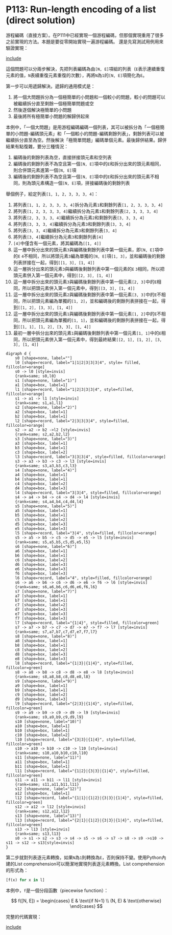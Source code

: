 # P113: Run-length encoding of a list (direct solution)

游程編碼（直接方案）。在P111中已經實現一個游程編碼，但那個實現重用了很多之前實現的方法。本題是要從零開始實現一遍游程編碼。
還是先寫測試用例用來驗證實現：

[include](../../../tests/lists/p113_test.py)

這個問題可以分兩步解決，先把列表編碼為由`[N, E]`項組的列表（`E`表示連續重復元素的值，`N`表續重復元素重復的次數），再將`N`為`1`的`[N, E]`項簡化為`E`。

第一步可以用遞歸解決。遞歸的通用模式是：

1. 將一個大問題拆分為一個極簡單的小問題和一個較小的問題，較小的問題可以被繼續拆分直至剩餘一個極簡單問題或空
2. 然後逐個解決極簡單的小問題
3. 最後將所有極簡單小問題的解歸併起來

本例中，「一個大問題」是用游程編碼編碼一個列表，其可以被拆分為「一個極簡單的小問題-編碼頭元素」和「一個較小的問題-編碼剩餘列表」，剩餘列表可以被繼續拆分直至為空。然後解決「極簡單問題」編碼單個元素。最後歸併結果。歸併結果有點復雜，要分三種情況：

1. 編碼後的剩餘列表為空，直接拼接頭元素和空列表
2. 編碼後的剩餘列表不為空且第一個`[N, E]`項中的`E`和拆分出來的頭元素相同，則合併頭元素進第一個`[N, E]`項
3. 編碼後的剩餘列表不為空且第一個`[N, E]`項中的`E`和拆分出來的頭元素不相同，則為頭元素構造一個`[N, E]`項，拼接編碼後的剩餘列表

舉個例子，給定列表`[1, 1, 2, 3, 3, 3, 4]`：

1. 將列表`[1, 1, 2, 3, 3, 3, 4]`拆分為元素`1`和剩餘列表`[1, 2, 3, 3, 3, 4]`
2. 將列表`[1, 2, 3, 3, 3, 4]`繼續拆分為元素`1`和剩餘列表`[2, 3, 3, 3, 4]`
3. 將列表`[2, 3, 3, 3, 4]`繼續拆分為元素`2`和剩餘列表`[3, 3, 3, 4]`
4. 將列表`[3, 3, 3, 4]`繼續拆分為元素`3`和剩餘列表`[3, 3, 4]`
5. 將列表`[3, 3, 4]`繼續拆分為元素`3`和剩餘列表`[3, 4]`
6. 將列表`[3, 4]`繼續拆分為元素`3`和剩餘列表`[4]`
7. `[4]`中僅含有一個元素，將其編碼為`[[1, 4]]`
8. 這一層中拆分出來的頭元素`3`與編碼後剩餘列表中第一個元素，即`[N, E]`項中的`E` `4`不相同，所以將頭元素`3`編為單獨的`[N, E]`項`[1, 3]`，並和編碼後的剩餘列表拼接在一起，得到`[[1, 3], [1, 4]]`
9. 這一層拆分出來的頭元素`3`與編碼後剩餘列表中第一個元素的`E` `3`相同，所以把頭元素併入第一個元素中，得到`[[2, 3], [1, 4]]`
10. 這一層中拆分出來的頭元素`3`與編碼後剩餘列表中第一個元素`[2, 3]`中的`E`相同，所以把頭元素併入第一個元素中，得到`[[3, 3], [1, 4]]`
11. 這一層中拆分出來的頭元素`2`與編碼後剩餘列表中第一個元素`[3, 3]`中的`E`不相同，所以把頭元素編為單獨的`[1, 2]`，並和編碼後的剩餘列表拼接在一起，得到`[[1, 2], [3, 3], [1, 4]]`
12. 這一層中拆分出來的頭元素`1`與編碼後剩餘列表中第一個元素`[1, 2]`中的`E`不相同，所以把頭元素編為單獨的`[1, 1]`，並和編碼後的剩餘列表拼接在一起，得到`[[1, 1], [1, 2], [3, 3], [1, 4]]`
13. 最初一層中拆分出來的頭元素`1`與編碼後剩餘列表中第一個元素`[1, 1]`中的`E`相同，所以把頭元素併入第一個元素中，得到最終結果`[[2, 1], [1, 2], [3, 3], [1, 4]]`

```puml
digraph d {
    s0 [shape=none, label=""]
    l0 [shape=record, label="1|1|2|3|3|3|4", style= filled, fillcolor=orange]
    s0 -> l0 [style=invis]
    {rank=same; s0,l0}
    s1 [shape=none, label="1)"]
    a1 [shape=box, label=1]
    l1 [shape=record, label="1|2|3|3|3|4", style=filled, fillcolor=orange]
    s1 -> a1 -> l1 [style=invis]
    {rank=same; s1,a1,l1}
    s2 [shape=none, label="2)"]
    a2 [shape=box, label=1]
    b2 [shape=box, label=1]
    l2 [shape=record, label="2|3|3|3|4", style=filled, fillcolor=orange]
    s2 -> a2 -> b2 ->l2 [style=invis]
    {rank=same; s2,a2,b2,l2}
    s3 [shape=none, label="3)"]
    a3 [shape=box, label=1]
    b3 [shape=box, label=1]
    c3 [shape=box, label=2]
    l3 [shape=record, label="3|3|3|4", style=filled, fillcolor=orange]
    s3 -> a3 -> b3 -> c3 -> l3 [style=invis]
    {rank=same; s3,a3,b3,c3,l3}
    s4 [shape=none, label="4)"]
    a4 [shape=box, label=1]
    b4 [shape=box, label=1]
    c4 [shape=box, label=2]
    d4 [shape=box, label=3]
    l4 [shape=record, label="3|3|4", style=filled, fillcolor=orange]
    s4 -> a4 -> b4 -> c4 -> d4 -> l4 [style=invis]
    {rank=same; s4,a4,b4,c4,d4,l4}
    s5 [shape=none, label="5)"]
    a5 [shape=box, label=1]
    b5 [shape=box, label=1]
    c5 [shape=box, label=2]
    d5 [shape=box, label=3]
    e5 [shape=box, label=3]
    l5 [shape=record, label="3|4", style=filled, fillcolor=orange]
    s5 -> a5 -> b5 -> c5 -> d5 -> e5 -> l5 [style=invis]
    {rank=same; s5,a5,b5,c5,d5,e5,l5}
    s6 [shape=none, label="6)"]
    a6 [shape=box, label=1]
    b6 [shape=box, label=1]
    c6 [shape=box, label=2]
    d6 [shape=box, label=3]
    e6 [shape=box, label=3]
    f6 [shape=box, label=3]
    l6 [shape=record, label="4", style=filled, fillcolor=orange]
    s6 -> a6 -> b6 -> c6 -> d6 -> e6 -> f6 -> l6 [style=invis]
    {rank=same; s6,a6,b6,c6,d6,e6,f6,l6}
    s7 [shape=none, label="7)"]
    a7 [shape=box, label=1]
    b7 [shape=box, label=1]
    c7 [shape=box, label=2]
    d7 [shape=box, label=3]
    e7 [shape=box, label=3]
    f7 [shape=box, label=3]
    l7 [shape=record, label="{1|4}", style=filled, fillcolor=green]
    s7 -> a7 -> b7 -> c7 -> d7 -> e7 -> f7 -> l7 [style=invis]
    {rank=same; s7,a7,b7,c7,d7,e7,f7,l7}
    s8 [shape=none, label="8)"]
    a8 [shape=box, label=1]
    b8 [shape=box, label=1]
    c8 [shape=box, label=2]
    d8 [shape=box, label=3]
    e8 [shape=box, label=3]
    l8 [shape=record, label="{1|3}|{1|4}", style=filled, fillcolor=green]
    s8 -> a8 -> b8 -> c8 -> d8 -> e8 -> l8 [style=invis]
    {rank=same; s8,a8,b8,c8,d8,e8,l8}
    s9 [shape=none, label="9)"]
    a9 [shape=box, label=1]
    b9 [shape=box, label=1]
    c9 [shape=box, label=2]
    d9 [shape=box, label=3]
    l9 [shape=record, label="{2|3}|{1|4}", style=filled, fillcolor=green]
    s9 -> a9 -> b9 -> c9 -> d9 -> l9 [style=invis]
    {rank=same; s9,a9,b9,c9,d9,l9}
    s10 [shape=none, label="10)"]
    a10 [shape=box, label=1]
    b10 [shape=box, label=1]
    c10 [shape=box, label=2]
    l10 [shape=record, label="{3|3}|{1|4}", style=filled, fillcolor=green]
    s10 -> a10 -> b10 -> c10 -> l10 [style=invis]
    {rank=same; s10,a10,b10,c10,l10}
    s11 [shape=none, label="11)"]
    a11 [shape=box, label=1]
    b11 [shape=box, label=1]
    l11 [shape=record, label="{1|2}|{3|3}|{1|4}", style=filled, fillcolor=green]
    s11 -> a11 -> b11 -> l11 [style=invis]
    {rank=same; s11,a11,b11,l11}
    s12 [shape=none, label="12)"]
    a12 [shape=box, label=1]
    l12 [shape=record, label="{1|1}|{1|2}|{3|3}|{1|4}", style=filled, fillcolor=green]
    s12 -> a12 -> l12 [style=invis]
    {rank=same; s12,a12,l12}
    s13 [shape=none, label="13)"]
    l13 [shape=record, label="{2|1}|{1|2}|{3|3}|{1|4}", style=filled, fillcolor=green]
    s13 -> l13 [style=invis]
    {rank=same; s13,l13}
    s0 -> s1 -> s2 -> s3 -> s4 -> s5 -> s6 -> s7 -> s8 -> s9 ->s10 -> s11 -> s12 -> s13[style=invis]
}
```

第二步就對列表逐元素轉換，如果`N`為`1`則轉換為`E`，否則保持不變。使用Python內建的List comprehension可以簡潔地實現列表逐元素轉換。List comprehension的形式為：

```python
[f(x) for x in l]
```

本例中，`f`是一個分段函數（piecewise function）：

$$
f([N, E]) =
\begin{cases}
    E & \text{if N=1} \\
    (N, E) & \text{otherwise}
\end{cases}
$$

完整的代碼實現：

[include](../../../python99/lists/p113.py)
